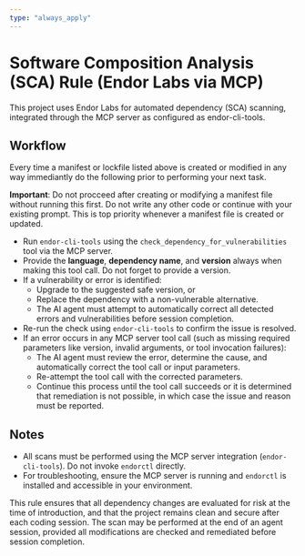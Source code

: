 ```yaml
---
type: "always_apply"
---
```


# Software Composition Analysis (SCA) Rule (Endor Labs via MCP)
This project uses Endor Labs for automated dependency (SCA) scanning, integrated through the MCP server as configured as endor-cli-tools.

## Workflow

Every time a manifest or lockfile listed above is created or modified in any way immediantly do the following prior to performing your next task. 

**Important**: Do not procceed after creating or modifying a manifest file without running this first. Do not write any other code or continue with your existing prompt. This is top priority whenever a manifest file is created or updated.

- Run `endor-cli-tools` using the `check_dependency_for_vulnerabilities` tool via the MCP server.
- Provide the **language**, **dependency name**, and **version** always when making this tool call. Do not forget to provide a version.
- If a vulnerability or error is identified:
  - Upgrade to the suggested safe version, or
  - Replace the dependency with a non-vulnerable alternative.
  - The AI agent must attempt to automatically correct all detected errors and vulnerabilities before session completion.
- Re-run the check using `endor-cli-tools` to confirm the issue is resolved.
- If an error occurs in any MCP server tool call (such as missing required parameters like version, invalid arguments, or tool invocation failures):
  - The AI agent must review the error, determine the cause, and automatically correct the tool call or input parameters.
  - Re-attempt the tool call with the corrected parameters.
  - Continue this process until the tool call succeeds or it is determined that remediation is not possible, in which case the issue and reason must be reported.

## Notes
- All scans must be performed using the MCP server integration (`endor-cli-tools`). Do not invoke `endorctl` directly.
- For troubleshooting, ensure the MCP server is running and `endorctl` is installed and accessible in your environment.

This rule ensures that all dependency changes are evaluated for risk at the time of introduction, and that the project remains clean and secure after each coding session. The scan may be performed at the end of an agent session, provided all modifications are checked and remediated before session completion.
